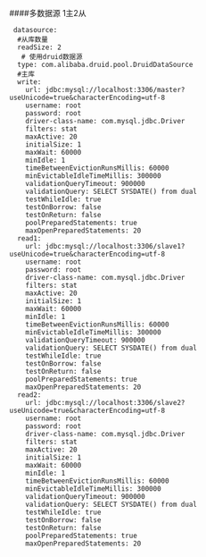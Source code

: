 ####多数据源 1主2从

     datasource:
      #从库数量
      readSize: 2
       # 使用druid数据源
      type: com.alibaba.druid.pool.DruidDataSource
      #主库
      write:
        url: jdbc:mysql://localhost:3306/master?useUnicode=true&characterEncoding=utf-8
        username: root
        password: root
        driver-class-name: com.mysql.jdbc.Driver
        filters: stat
        maxActive: 20
        initialSize: 1
        maxWait: 60000
        minIdle: 1
        timeBetweenEvictionRunsMillis: 60000
        minEvictableIdleTimeMillis: 300000
        validationQueryTimeout: 900000
        validationQuery: SELECT SYSDATE() from dual
        testWhileIdle: true
        testOnBorrow: false
        testOnReturn: false
        poolPreparedStatements: true
        maxOpenPreparedStatements: 20
      read1:
        url: jdbc:mysql://localhost:3306/slave1?useUnicode=true&characterEncoding=utf-8
        username: root
        password: root
        driver-class-name: com.mysql.jdbc.Driver
        filters: stat
        maxActive: 20
        initialSize: 1
        maxWait: 60000
        minIdle: 1
        timeBetweenEvictionRunsMillis: 60000
        minEvictableIdleTimeMillis: 300000
        validationQueryTimeout: 900000
        validationQuery: SELECT SYSDATE() from dual
        testWhileIdle: true
        testOnBorrow: false
        testOnReturn: false
        poolPreparedStatements: true
        maxOpenPreparedStatements: 20
      read2:
        url: jdbc:mysql://localhost:3306/slave2?useUnicode=true&characterEncoding=utf-8
        username: root
        password: root
        driver-class-name: com.mysql.jdbc.Driver
        filters: stat
        maxActive: 20
        initialSize: 1
        maxWait: 60000
        minIdle: 1
        timeBetweenEvictionRunsMillis: 60000
        minEvictableIdleTimeMillis: 300000
        validationQueryTimeout: 900000
        validationQuery: SELECT SYSDATE() from dual
        testWhileIdle: true
        testOnBorrow: false
        testOnReturn: false
        poolPreparedStatements: true
        maxOpenPreparedStatements: 20
